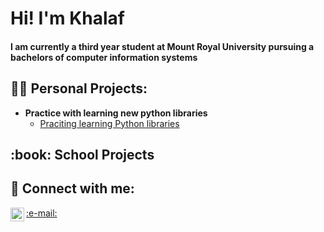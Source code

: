 <h1>Hi! I'm Khalaf </h1>
<h4>I am currently a third year student at Mount Royal University pursuing a bachelors of computer information systems<h4>

<h2>👨‍💻 Personal Projects:</h2>

- <b>Practice with learning new python libraries</b>
  - [Praciting learning Python libraries](https://github.com/Kelwa413/Space-Shooters-.git)


<h2> :book: School Projects</h2>



<h2> 🤳 Connect with me:</h2>


[<img align="left" alt="KhalafElwadya | LinkedIn" width="22px" src="https://cdn.jsdelivr.net/npm/simple-icons@v3/icons/linkedin.svg" />][linkedin]


 <a href="mailto:KhalafElwadya@gmail.com" >
 :e-mail:
</a>



[linkedin]: https://www.linkedin.com/in/Khalaf-Elwadya/
